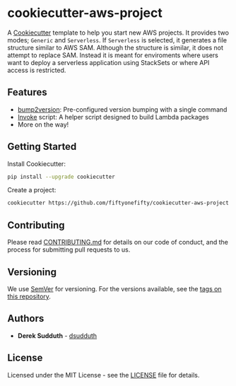 # cookiecutter-aws-project

A [Cookiecutter](https://github.com/cookiecutter/cookiecutter) template to help you start new AWS projects. It provides two modes; `Generic` and `Serverless`. If `Serverless` is selected, it generates a file structure similar to AWS SAM. Although the structure is similar, it does not attempt to replace SAM. Instead it is meant for enviroments where users want to deploy a serverless application using StackSets or where API access is restricted.

## Features

* [bump2version](https://github.com/c4urself/bump2version): Pre-configured version bumping with a single command
* [Invoke](https://www.pyinvoke.org/) script: A helper script designed to build Lambda packages
* More on the way!

## Getting Started

Install Cookiecutter:

```bash
pip install --upgrade cookiecutter
```

Create a project:

```bash
cookiecutter https://github.com/fiftyonefifty/cookiecutter-aws-project
```

## Contributing

Please read [CONTRIBUTING.md](./CONTRIBUTING.md) for details on our code of conduct, and the process for submitting pull requests to us.

## Versioning

We use [SemVer](http://semver.org/) for versioning. For the versions available, see the [tags on this repository](https://github.com/your/project/tags).

## Authors

- **Derek Sudduth** - [dsudduth](https://github.com/dsudduth)

## License

Licensed under the MIT License - see the [LICENSE](LICENSE) file for details.
